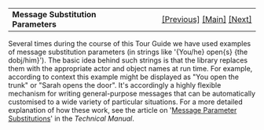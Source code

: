 <table width="100%" data-border="0" data-cellspacing="0"
data-cellpadding="3" data-bgcolor="#C0C0C0">
<colgroup>
<col style="width: 50%" />
<col style="width: 50%" />
</colgroup>
<tbody>
<tr>
<td style="text-align: left;"><strong>Message Substitution
Parameters<br />
</strong></td>
<td style="text-align: right;"><a
href="definingverbs.htm">[Previous]</a> <a
href="generalintroduction.htm">[Main]</a> <a
href="pasttense.htm">[Next]</a></td>
</tr>
</tbody>
</table>

  
Several times during the course of this Tour Guide we have used examples
of message substitution parameters (in strings like '{You/he} open{s}
{the dobj/him}'). The basic idea behind such strings is that the library
replaces them with the appropriate actor and object names at run time.
For example, according to context this example might be displayed as
"You open the trunk" or "Sarah opens the door". It's accordingly a
highly flexible mechanism for writing general-purpose messages that can
be automatically customised to a wide variety of particular situations.
For a more detailed explanation of how these work, see the article on
'<a href="../techman/t3msg.htm" target="_top">Message Parameter
Substitutions</a>' in the *Technical Manual*.<u>  
</u>  
